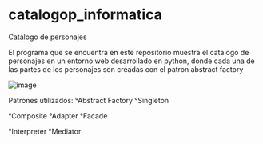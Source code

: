 # catalogop_informatica
Catálogo de personajes

El programa que se encuentra en este repositorio muestra el catalogo de personajes en un entorno web desarrollado en python, donde cada una de las partes de los personajes son creadas con el patron abstract factory

![image](https://user-images.githubusercontent.com/46091084/114323345-5a1ff280-9aea-11eb-9889-43f699b5ed67.png)


Patrones utilizados:
°Abstract Factory
°Singleton

°Composite
°Adapter
°Facade

°Interpreter
°Mediator

